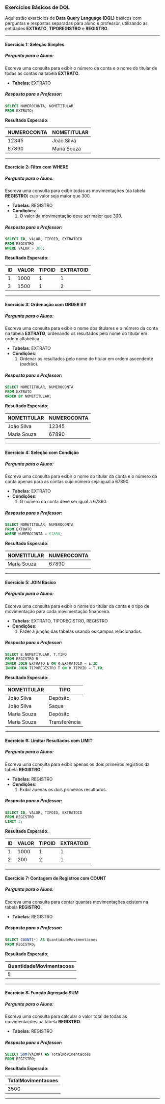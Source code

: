 ### Exercícios Básicos de DQL

Aqui estão exercícios de **Data Query Language (DQL)** básicos com perguntas e respostas separadas para aluno e professor, utilizando as entidades **EXTRATO**, **TIPOREGISTRO** e **REGISTRO**.

---

#### **Exercício 1: Seleção Simples**
##### Pergunta para o Aluno:
Escreva uma consulta para exibir o número da conta e o nome do titular de todas as contas na tabela **EXTRATO**.

- **Tabelas**: EXTRATO

##### Resposta para o Professor:
```sql
SELECT NUMEROCONTA, NOMETITULAR
FROM EXTRATO;
```

**Resultado Esperado:**

| NUMEROCONTA | NOMETITULAR |
|-------------|-------------|
| 12345       | João Silva  |
| 67890       | Maria Souza |

---

#### **Exercício 2: Filtro com WHERE**
##### Pergunta para o Aluno:
Escreva uma consulta para exibir todas as movimentações (da tabela **REGISTRO**) cujo valor seja maior que 300.

- **Tabelas**: REGISTRO
- **Condições**:
  1. O valor da movimentação deve ser maior que 300.

##### Resposta para o Professor:
```sql
SELECT ID, VALOR, TIPOID, EXTRATOID
FROM REGISTRO
WHERE VALOR > 300;
```

**Resultado Esperado:**

| ID  | VALOR | TIPOID | EXTRATOID |
|-----|-------|--------|-----------|
| 1   | 1000  | 1      | 1         |
| 3   | 1500  | 1      | 2         |

---

#### **Exercício 3: Ordenação com ORDER BY**
##### Pergunta para o Aluno:
Escreva uma consulta para exibir o nome dos titulares e o número da conta na tabela **EXTRATO**, ordenando os resultados pelo nome do titular em ordem alfabética.

- **Tabelas**: EXTRATO
- **Condições**:
  1. Ordenar os resultados pelo nome do titular em ordem ascendente (padrão).

##### Resposta para o Professor:
```sql
SELECT NOMETITULAR, NUMEROCONTA
FROM EXTRATO
ORDER BY NOMETITULAR;
```

**Resultado Esperado:**

| NOMETITULAR | NUMEROCONTA |
|-------------|-------------|
| João Silva  | 12345       |
| Maria Souza | 67890       |

---

#### **Exercício 4: Seleção com Condição**
##### Pergunta para o Aluno:
Escreva uma consulta para exibir o nome do titular da conta e o número da conta apenas para as contas cujo número seja igual a 67890.

- **Tabelas**: EXTRATO
- **Condições**:
  1. O número da conta deve ser igual a 67890.

##### Resposta para o Professor:
```sql
SELECT NOMETITULAR, NUMEROCONTA
FROM EXTRATO
WHERE NUMEROCONTA = 67890;
```

**Resultado Esperado:**

| NOMETITULAR | NUMEROCONTA |
|-------------|-------------|
| Maria Souza | 67890       |

---

#### **Exercício 5: JOIN Básico**
##### Pergunta para o Aluno:
Escreva uma consulta para exibir o nome do titular da conta e o tipo de movimentação para cada movimentação financeira.

- **Tabelas**: EXTRATO, TIPOREGISTRO, REGISTRO
- **Condições**:
  1. Fazer a junção das tabelas usando os campos relacionados.

##### Resposta para o Professor:
```sql
SELECT E.NOMETITULAR, T.TIPO
FROM REGISTRO R
INNER JOIN EXTRATO E ON R.EXTRATOID = E.ID
INNER JOIN TIPOREGISTRO T ON R.TIPOID = T.ID;
```

**Resultado Esperado:**

| NOMETITULAR | TIPO          |
|-------------|---------------|
| João Silva  | Depósito      |
| João Silva  | Saque         |
| Maria Souza | Depósito      |
| Maria Souza | Transferência |

---

#### **Exercício 6: Limitar Resultados com LIMIT**
##### Pergunta para o Aluno:
Escreva uma consulta para exibir apenas os dois primeiros registros da tabela **REGISTRO**.

- **Tabelas**: REGISTRO
- **Condições**:
  1. Exibir apenas os dois primeiros resultados.

##### Resposta para o Professor:
```sql
SELECT ID, VALOR, TIPOID, EXTRATOID
FROM REGISTRO
LIMIT 2;
```

**Resultado Esperado:**

| ID  | VALOR | TIPOID | EXTRATOID |
|-----|-------|--------|-----------|
| 1   | 1000  | 1      | 1         |
| 2   | 200   | 2      | 1         |

---

#### **Exercício 7: Contagem de Registros com COUNT**
##### Pergunta para o Aluno:
Escreva uma consulta para contar quantas movimentações existem na tabela **REGISTRO**.

- **Tabelas**: REGISTRO

##### Resposta para o Professor:
```sql
SELECT COUNT(*) AS QuantidadeMovimentacoes
FROM REGISTRO;
```

**Resultado Esperado:**

| QuantidadeMovimentacoes |
|-------------------------|
| 5                       |

---

#### **Exercício 8: Função Agregada SUM**
##### Pergunta para o Aluno:
Escreva uma consulta para calcular o valor total de todas as movimentações na tabela **REGISTRO**.

- **Tabelas**: REGISTRO

##### Resposta para o Professor:
```sql
SELECT SUM(VALOR) AS TotalMovimentacoes
FROM REGISTRO;
```

**Resultado Esperado:**

| TotalMovimentacoes |
|--------------------|
| 3500               |

---